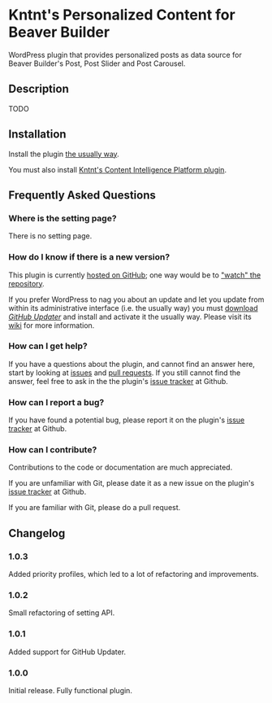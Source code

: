 # Kntnt's Personalized Content for Beaver Builder

WordPress plugin that provides personalized posts as data source for Beaver Builder's Post, Post Slider and Post Carousel.

## Description

TODO

## Installation

Install the plugin [the usually way](https://codex.wordpress.org/Managing_Plugins#Installing_Plugins).

You must also install [Kntnt's Content Intelligence Platform plugin](https://github.com/Kntnt/kntnt-cip).

## Frequently Asked Questions

### Where is the setting page?

There is no setting page.

### How do I know if there is a new version?

This plugin is currently [hosted on GitHub](https://github.com/Kntnt/kntnt-cip); one way would be to ["watch" the repository](https://help.github.com/articles/watching-and-unwatching-repositories/).

If you prefer WordPress to nag you about an update and let you update from within its administrative interface (i.e. the usually way) you must [download *GitHub Updater*](https://github.com/afragen/github-updater/archive/develop.zip) and install and activate it the usually way. Please visit its [wiki](https://github.com/afragen/github-updater/wiki) for more information. 

### How can I get help?

If you have a questions about the plugin, and cannot find an answer here, start by looking at [issues](https://github.com/Kntnt/kntnt-bb-personalized-posts/issues) and [pull requests](https://github.com/Kntnt/kntnt-bb-personalized-posts/pulls). If you still cannot find the answer, feel free to ask in the the plugin's [issue tracker](https://github.com/Kntnt/kntnt-bb-personalized-posts/issues) at Github.

### How can I report a bug?

If you have found a potential bug, please report it on the plugin's [issue tracker](https://github.com/Kntnt/kntnt-bb-personalized-posts/issues) at Github.

### How can I contribute?

Contributions to the code or documentation are much appreciated.

If you are unfamiliar with Git, please date it as a new issue on the plugin's [issue tracker](https://github.com/Kntnt/kntnt-bb-personalized-posts/issues) at Github.

If you are familiar with Git, please do a pull request.

## Changelog

### 1.0.3

Added priority profiles, which led to a lot of refactoring and improvements.

### 1.0.2

Small refactoring of setting API.

### 1.0.1

Added support for GitHub Updater.

### 1.0.0

Initial release. Fully functional plugin.
